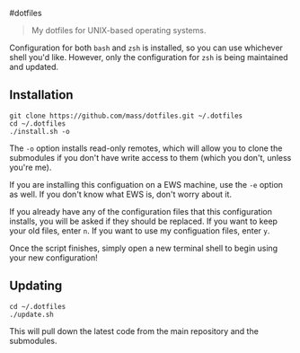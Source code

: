 #dotfiles

> My dotfiles for UNIX-based operating systems.

Configuration for both `bash` and `zsh` is installed, so you can use whichever shell you'd like. However, only the configuration for `zsh` is being maintained and updated.

## Installation

```
git clone https://github.com/mass/dotfiles.git ~/.dotfiles
cd ~/.dotfiles
./install.sh -o
```
The `-o` option installs read-only remotes, which will allow you to clone the submodules if you don't have write access to them (which you don't, unless you're me).

If you are installing this configuation on a EWS machine, use the `-e` option as well. If you don't know what EWS is, don't worry about it.

If you already have any of the configuration files that this configuration installs, you will be asked if they should be replaced. If you want to keep your old files, enter `n`. If you want to use my configuation files, enter `y`.

Once the script finishes, simply open a new terminal shell to begin using your new configuration!

## Updating
```
cd ~/.dotfiles
./update.sh
```
This will pull down the latest code from the main repository and the submodules.
